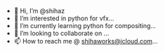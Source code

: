 - 👋 Hi, I’m @shihaz
- 👀 I’m interested in python for vfx...
- 🌱 I’m currently learning  python for compositing...
- 💞️ I’m looking to collaborate on ...
- 📫 How to reach me @ shihaworks@icloud.com...

<!---
shihaz/shihaz is a ✨ special ✨ repository because its `README.md` (this file) appears on your GitHub profile.
You can click the Preview link to take a look at your changes.
--->
